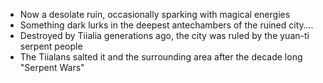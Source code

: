 - Now a desolate ruin, occasionally sparking with magical energies 
- Something dark lurks in the deepest antechambers of the ruined city….
- Destroyed by Tiialia generations ago, the city was ruled by the yuan-ti serpent people
- The Tiialans salted it and the surrounding area after the decade long "Serpent Wars"